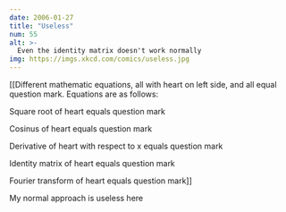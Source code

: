 ```yaml
---
date: 2006-01-27
title: "Useless"
num: 55
alt: >-
  Even the identity matrix doesn't work normally
img: https://imgs.xkcd.com/comics/useless.jpg
---
```

[[Different mathematic equations, all with heart on left side, and all equal question mark. Equations are as follows:

Square root of heart equals question mark

Cosinus of heart equals question mark

Derivative of heart with respect to x  equals question mark

Identity matrix of heart equals question mark

Fourier transform of heart equals question mark]]

My normal approach is useless here

